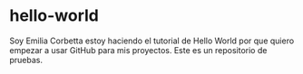 # hello-world
Soy Emilia Corbetta estoy haciendo el tutorial de Hello World por que quiero empezar a usar GitHub para mis proyectos.
Este es un repositorio de pruebas.
